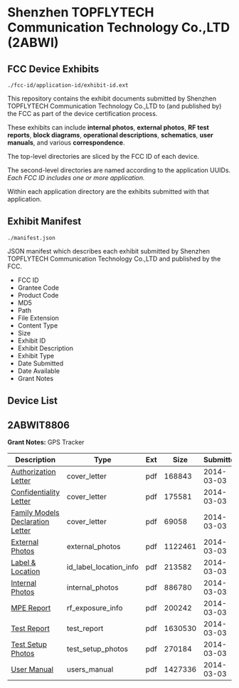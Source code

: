 # Shenzhen TOPFLYTECH Communication Technology Co.,LTD (2ABWI)
## FCC Device Exhibits

```
./fcc-id/application-id/exhibit-id.ext
```

This repository contains the exhibit documents submitted by Shenzhen TOPFLYTECH Communication Technology Co.,LTD to (and published by) the FCC as part of the device certification process.

These exhibits can include **internal photos**, **external photos**, **RF test reports**, **block diagrams**, **operational descriptions**, **schematics**, **user manuals**, and various **correspondence**.

The top-level directories are sliced by the FCC ID of each device.

The second-level directories are named according to the application UUIDs. *Each FCC ID includes one or more application.*

Within each application directory are the exhibits submitted with that application. 

## Exhibit Manifest

```
./manifest.json
```

JSON manifest which describes each exhibit submitted by Shenzhen TOPFLYTECH Communication Technology Co.,LTD and published by the FCC.

- FCC ID
- Grantee Code
- Product Code
- MD5
- Path
- File Extension
- Content Type
- Size
- Exhibit ID
- Exhibit Description
- Exhibit Type
- Date Submitted
- Date Available
- Grant Notes

## Device List
## 2ABWIT8806
**Grant Notes:** GPS Tracker

| Description | Type | Ext | Size | Submitted | Available |
| ----------- | ---- | --- | ---- | --------- | --------- |
| [Authorization Letter](2ABWIT8806/6e05fbdef5a0f874ef8b1d52275dc1af/2204659.pdf) | cover_letter | pdf | 168843 | 2014-03-03 | 2014-03-03 |
| [Confidentiality Letter](2ABWIT8806/6e05fbdef5a0f874ef8b1d52275dc1af/2204660.pdf) | cover_letter | pdf | 175581 | 2014-03-03 | 2014-03-03 |
| [Family Models Declaration Letter](2ABWIT8806/6e05fbdef5a0f874ef8b1d52275dc1af/2204661.pdf) | cover_letter | pdf | 69058 | 2014-03-03 | 2014-03-03 |
| [External Photos](2ABWIT8806/6e05fbdef5a0f874ef8b1d52275dc1af/2204670.pdf) | external_photos | pdf | 1122461 | 2014-03-03 | 2014-03-03 |
| [Label & Location](2ABWIT8806/6e05fbdef5a0f874ef8b1d52275dc1af/2204672.pdf) | id_label_location_info | pdf | 213582 | 2014-03-03 | 2014-03-03 |
| [Internal Photos](2ABWIT8806/6e05fbdef5a0f874ef8b1d52275dc1af/2204671.pdf) | internal_photos | pdf | 886780 | 2014-03-03 | 2014-03-03 |
| [MPE Report](2ABWIT8806/6e05fbdef5a0f874ef8b1d52275dc1af/2204669.pdf) | rf_exposure_info | pdf | 200242 | 2014-03-03 | 2014-03-03 |
| [Test Report](2ABWIT8806/6e05fbdef5a0f874ef8b1d52275dc1af/2204667.pdf) | test_report | pdf | 1630530 | 2014-03-03 | 2014-03-03 |
| [Test Setup Photos](2ABWIT8806/6e05fbdef5a0f874ef8b1d52275dc1af/2204668.pdf) | test_setup_photos | pdf | 270184 | 2014-03-03 | 2014-03-03 |
| [User Manual](2ABWIT8806/6e05fbdef5a0f874ef8b1d52275dc1af/2204673.pdf) | users_manual | pdf | 1427336 | 2014-03-03 | 2014-03-03 |
